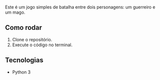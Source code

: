 Este é um jogo simples de batalha entre dois personagens: um guerreiro e um mago.

## Como rodar
1. Clone o repositório.
2. Execute o código no terminal.

## Tecnologias
- Python 3
